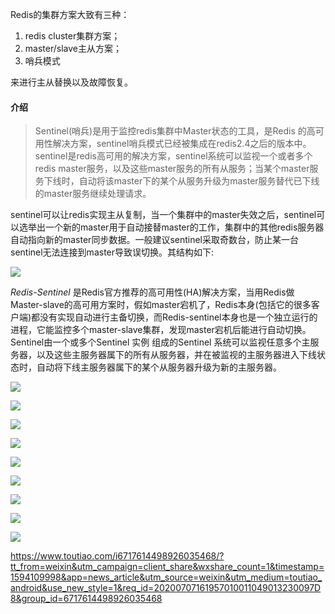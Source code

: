 Redis的集群方案大致有三种：
1. redis cluster集群方案；
2. master/slave主从方案；
3. 哨兵模式

来进行主从替换以及故障恢复。

#### 介绍

> Sentinel(哨兵)是用于监控redis集群中Master状态的工具，是Redis 的高可用性解决方案，sentinel哨兵模式已经被集成在redis2.4之后的版本中。sentinel是redis高可用的解决方案，sentinel系统可以监视一个或者多个redis master服务，以及这些master服务的所有从服务；当某个master服务下线时，自动将该master下的某个从服务升级为master服务替代已下线的master服务继续处理请求。

sentinel可以让redis实现主从复制，当一个集群中的master失效之后，sentinel可以选举出一个新的master用于自动接替master的工作，集群中的其他redis服务器自动指向新的master同步数据。一般建议sentinel采取奇数台，防止某一台sentinel无法连接到master导致误切换。其结构如下:

![](assets/markdown-img-paste-20200707164202834.png)

*Redis-Sentinel* 是Redis官方推荐的高可用性(HA)解决方案，当用Redis做Master-slave的高可用方案时，假如master宕机了，Redis本身(包括它的很多客户端)都没有实现自动进行主备切换，而Redis-sentinel本身也是一个独立运行的进程，它能监控多个master-slave集群，发现master宕机后能进行自动切换。Sentinel由一个或多个Sentinel 实例 组成的Sentinel 系统可以监视任意多个主服务器，以及这些主服务器属下的所有从服务器，并在被监视的主服务器进入下线状态时，自动将下线主服务器属下的某个从服务器升级为新的主服务器。

![](assets/markdown-img-paste-2020070717160470.png)

![](assets/markdown-img-paste-2020070717162903.png)

![](assets/markdown-img-paste-20200707171641179.png)

![](assets/markdown-img-paste-20200707171702707.png)

![](assets/markdown-img-paste-20200707172159340.png)

![](assets/markdown-img-paste-20200707172624204.png)

![](assets/markdown-img-paste-20200707172709970.png)

![](assets/markdown-img-paste-20200707172745322.png)

![](assets/markdown-img-paste-20200707172812532.png)

https://www.toutiao.com/i6717614498926035468/?tt_from=weixin&utm_campaign=client_share&wxshare_count=1&timestamp=1594109998&app=news_article&utm_source=weixin&utm_medium=toutiao_android&use_new_style=1&req_id=20200707161957010011049013230097D8&group_id=6717614498926035468
